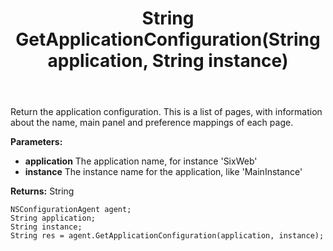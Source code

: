 ﻿---
uid: crmscript_ref_NSConfigurationAgent_GetApplicationConfiguration
title: String GetApplicationConfiguration(String application, String instance)
intellisense: NSConfigurationAgent.GetApplicationConfiguration
keywords: NSConfigurationAgent, GetApplicationConfiguration
so.topic: reference
---

Return the application configuration. This is a list of pages, with information about the name, main panel and preference mappings of each page.

**Parameters:**
 - **application** The application name, for instance 'SixWeb'
 - **instance** The instance name for the application, like 'MainInstance'

**Returns:** String

```crmscript
NSConfigurationAgent agent;
String application;
String instance;
String res = agent.GetApplicationConfiguration(application, instance);
```

